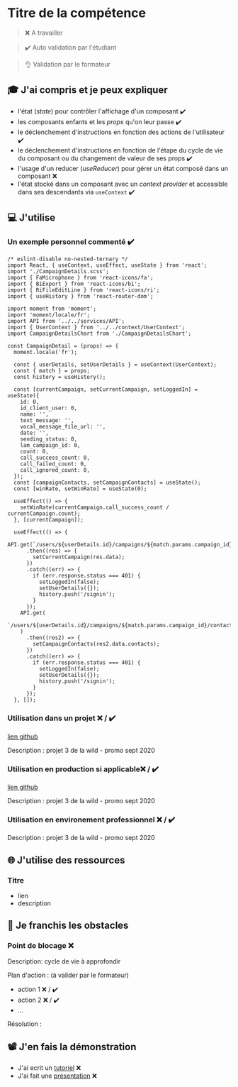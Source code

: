 # Titre de la compétence

> ❌ A travailler

> ✔️ Auto validation par l'étudiant

> 👌 Validation par le formateur

## 🎓 J'ai compris et je peux expliquer

- l'état (_state_) pour contrôler l'affichage d'un composant ✔️
- les composants enfants et les _props_ qu'on leur passe ✔️
- le déclenchement d'instructions en fonction des actions de l'utilisateur ✔️
- le déclenchement d'instructions en fonction de l'étape du cycle de vie du composant ou du changement de valeur de ses props ✔️
- l'usage d'un reducer (_useReducer_) pour gérer un état composé dans un composant ❌
- l'état stocké dans un composant avec un _context provider_ et accessible dans ses descendants via `useContext` ✔️

## 💻 J'utilise

### Un exemple personnel commenté ✔️

```
/* eslint-disable no-nested-ternary */
import React, { useContext, useEffect, useState } from 'react';
import './CampaignDetails.scss';
import { FaMicrophone } from 'react-icons/fa';
import { BiExport } from 'react-icons/bi';
import { RiFileEditLine } from 'react-icons/ri';
import { useHistory } from 'react-router-dom';

import moment from 'moment';
import 'moment/locale/fr';
import API from '../../services/API';
import { UserContext } from '../../context/UserContext';
import CampaignDetailsChart from './CampaignDetailsChart';

const CampaignDetail = (props) => {
  moment.locale('fr');

  const { userDetails, setUserDetails } = useContext(UserContext);
  const { match } = props;
  const history = useHistory();

  const [currentCampaign, setCurrentCampaign, setLoggedIn] = useState({
    id: 0,
    id_client_user: 0,
    name: '',
    text_message: '',
    vocal_message_file_url: '',
    date: '',
    sending_status: 0,
    lam_campaign_id: 0,
    count: 0,
    call_success_count: 0,
    call_failed_count: 0,
    call_ignored_count: 0,
  });
  const [campaignContacts, setCampaignContacts] = useState();
  const [winRate, setWinRate] = useState(0);

  useEffect(() => {
    setWinRate(currentCampaign.call_success_count / currentCampaign.count);
  }, [currentCampaign]);

  useEffect(() => {
    API.get(`/users/${userDetails.id}/campaigns/${match.params.campaign_id}`)
      .then((res) => {
        setCurrentCampaign(res.data);
      })
      .catch((err) => {
        if (err.response.status === 401) {
          setLoggedIn(false);
          setUserDetails({});
          history.push('/signin');
        }
      });
    API.get(
      `/users/${userDetails.id}/campaigns/${match.params.campaign_id}/contacts`
    )
      .then((res2) => {
        setCampaignContacts(res2.data.contacts);
      })
      .catch((err) => {
        if (err.response.status === 401) {
          setLoggedIn(false);
          setUserDetails({});
          history.push('/signin');
        }
      });
  }, []);
```

### Utilisation dans un projet ❌ / ✔️

[lien github](https://github.com/WildCodeSchool/lyon-js-sept2020-p3-lafrica-front-office)

Description : projet 3 de la wild - promo sept 2020

### Utilisation en production si applicable❌ / ✔️

[lien github](https://github.com/WildCodeSchool/lyon-js-sept2020-p3-lafrica-front-office)

Description : projet 3 de la wild - promo sept 2020

### Utilisation en environement professionnel ❌ / ✔️

Description : projet 3 de la wild - promo sept 2020

## 🌐 J'utilise des ressources

### Titre

- lien
- description

## 🚧 Je franchis les obstacles

### Point de blocage ❌

Description: cycle de vie à approfondir

Plan d'action : (à valider par le formateur)

- action 1 ❌ / ✔️
- action 2 ❌ / ✔️
- ...

Résolution :

## 📽️ J'en fais la démonstration

- J'ai ecrit un [tutoriel](...) ❌
- J'ai fait une [présentation](...) ❌
